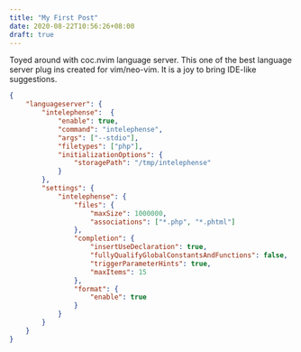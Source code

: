 ```yaml
---
title: "My First Post"
date: 2020-08-22T10:56:26+08:00
draft: true
---
```


Toyed around with coc.nvim language server. This one of the best language server plug ins created for vim/neo-vim. It is a joy to bring IDE-like suggestions.


```json
{
    "languageserver": {
        "intelephense":  {
            "enable": true,
            "command": "intelephense",
            "args": ["--stdio"],
            "filetypes": ["php"],
            "initializationOptions": {
                "storagePath": "/tmp/intelephense"
            }
        },
        "settings": {
            "intelephense": {
                "files": {
                    "maxSize": 1000000,
                    "associations": ["*.php", "*.phtml"]
                },
                "completion": {
                    "insertUseDeclaration": true,
                    "fullyQualifyGlobalConstantsAndFunctions": false,
                    "triggerParameterHints": true,
                    "maxItems": 15
                },
                "format": {
                    "enable": true
                }
            }
        }
    } 
}
```
